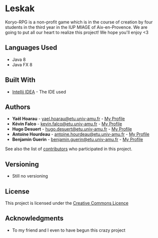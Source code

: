 # Leskak

Koryo-RPG is a non-profit game which is in the course of creation by four students in the third year in the IUP MIAGE of Aix-en-Provence. We are going to put all our heart to realize this project! We hope you'll enjoy <3

## Languages Used

* Java 8
* Java FX 8

## Built With

* [Intellij IDEA](https://www.jetbrains.com/idea/) - The IDE used

## Authors

* **Yaël Hoarau** - yael.hoarau@etu.univ-amu.fr - [My Profile](https://github.com/Yael-Hoarau/)
* **Kévin Falco** - kevin.falco@etu.univ-amu.fr - [My Profile](https://github.com/Kevin-Falco/)
* **Hugo Desuert** - hugo.desuert@etu.univ-amu.fr - [My Profile](https://github.com/HUGEEEEE/)
* **Antoine Hourdeau** - antoine.hourdeau@etu.univ-amu.fr - [My Profile](https://github.com/Antoine_Hourdeau/)
* **Benjamin Guerin** - benjamin.guerin@etu.univ-amu.fr - [My Profile](https://github.com/JahExodus/)

See also the list of [contributors](https://github.com/Kevin-Falco/Leskak/contributors) who participated in this project.

## Versioning

* Still no versioning

## License

This project is licensed under the [Creative Commons Licence](http://creativecommons.fr/)

## Acknowledgments

* To my friend and I even to have begun this crazy project
